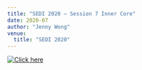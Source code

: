 ```yaml
---
title: "SEDI 2020 – Session 7 Inner Core"
date: 2020-07
author: "Jenny Wong"
venue:
  title: "SEDI 2020"
---
```


[![Click here](./thumbnail.png)](./sedi.pdf)

